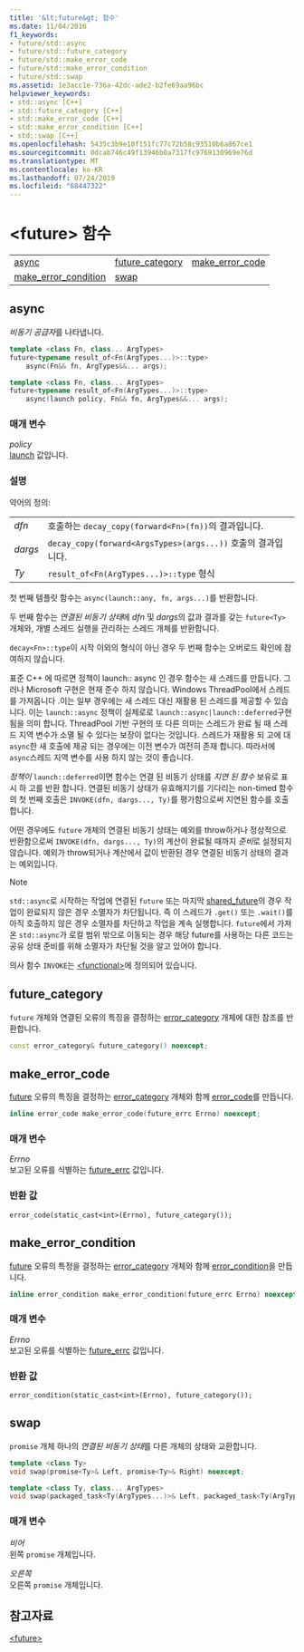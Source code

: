 ```yaml
---
title: '&lt;future&gt; 함수'
ms.date: 11/04/2016
f1_keywords:
- future/std::async
- future/std::future_category
- future/std::make_error_code
- future/std::make_error_condition
- future/std::swap
ms.assetid: 1e3acc1e-736a-42dc-ade2-b2fe69aa96bc
helpviewer_keywords:
- std::async [C++]
- std::future_category [C++]
- std::make_error_code [C++]
- std::make_error_condition [C++]
- std::swap [C++]
ms.openlocfilehash: 5435c3b9e10f151fc77c72b58c93510b6a867ce1
ms.sourcegitcommit: 0dcab746c49f13946b0a7317fc9769130969e76d
ms.translationtype: MT
ms.contentlocale: ko-KR
ms.lasthandoff: 07/24/2019
ms.locfileid: "68447322"
---
```

# <a name="ltfuturegt-functions"></a>&lt;future&gt; 함수

||||
|-|-|-|
|[async](#async)|[future_category](#future_category)|[make_error_code](#make_error_code)|
|[make_error_condition](#make_error_condition)|[swap](#swap)|

## <a name="async"></a>  async

*비동기 공급자*를 나타냅니다.

```cpp
template <class Fn, class... ArgTypes>
future<typename result_of<Fn(ArgTypes...)>::type>
    async(Fn&& fn, ArgTypes&&... args);

template <class Fn, class... ArgTypes>
future<typename result_of<Fn(ArgTypes...)>::type>
    async(launch policy, Fn&& fn, ArgTypes&&... args);
```

### <a name="parameters"></a>매개 변수

*policy*\
[launch](../standard-library/future-enums.md#launch) 값입니다.

### <a name="remarks"></a>설명

약어의 정의:

|||
|-|-|
|*dfn*|호출하는 `decay_copy(forward<Fn>(fn))`의 결과입니다.|
|*dargs*|`decay_copy(forward<ArgsTypes>(args...))` 호출의 결과입니다.|
|*Ty*|`result_of<Fn(ArgTypes...)>::type` 형식|

첫 번째 템플릿 함수는 `async(launch::any, fn, args...)`를 반환합니다.

두 번째 함수는 *연결된 비동기 상태*에 *dfn* 및 *dargs*의 값과 결과를 갖는 `future<Ty>` 개체와, 개별 스레드 실행을 관리하는 스레드 개체를 반환합니다.

`decay<Fn>::type`이 시작 이외의 형식이 아닌 경우 두 번째 함수는 오버로드 확인에 참여하지 않습니다.

표준 C++ 에 따르면 정책이 launch:: async 인 경우 함수는 새 스레드를 만듭니다. 그러나 Microsoft 구현은 현재 준수 하지 않습니다. Windows ThreadPool에서 스레드를 가져옵니다 .이는 일부 경우에는 새 스레드 대신 재활용 된 스레드를 제공할 수 있습니다. 이는 `launch::async` 정책이 실제로로 `launch::async|launch::deferred`구현 됨을 의미 합니다.  ThreadPool 기반 구현의 또 다른 의미는 스레드가 완료 될 때 스레드 지역 변수가 소멸 될 수 있다는 보장이 없다는 것입니다. 스레드가 재활용 되 고에 대 `async`한 새 호출에 제공 되는 경우에는 이전 변수가 여전히 존재 합니다. 따라서에 `async`스레드 지역 변수를 사용 하지 않는 것이 좋습니다.

*정책이* `launch::deferred`이면 함수는 연결 된 비동기 상태를 *지연 된 함수* 보유로 표시 하 고를 반환 합니다. 연결된 비동기 상태가 유효해지기를 기다리는 non-timed 함수의 첫 번째 호출은 `INVOKE(dfn, dargs..., Ty)`를 평가함으로써 지연된 함수를 호출합니다.

어떤 경우에도 `future` 개체의 연결된 비동기 상태는 예외를 throw하거나 정상적으로 반환함으로써 `INVOKE(dfn, dargs..., Ty)`의 계산이 완료될 때까지 *준비*로 설정되지 않습니다. 예외가 throw되거나 계산에서 값이 반환된 경우 연결된 비동기 상태의 결과는 예외입니다.

> [!NOTE]
> `std::async`로 시작하는 작업에 연결된 `future` 또는 마지막 [shared_future](../standard-library/shared-future-class.md)의 경우 작업이 완료되지 않은 경우 소멸자가 차단됩니다. 즉 이 스레드가 `.get()` 또는 `.wait()`를 아직 호출하지 않은 경우 소멸자를 차단하고 작업을 계속 실행합니다. `future`에서 가져온 `std::async`가 로컬 범위 밖으로 이동되는 경우 해당 future를 사용하는 다른 코드는 공유 상태 준비를 위해 소멸자가 차단될 것을 알고 있어야 합니다.

의사 함수 `INVOKE`는 [\<functional>](../standard-library/functional.md)에 정의되어 있습니다.

## <a name="future_category"></a>  future_category

`future` 개체와 연결된 오류의 특징을 결정하는 [error_category](../standard-library/error-category-class.md) 개체에 대한 참조를 반환합니다.

```cpp
const error_category& future_category() noexcept;
```

## <a name="make_error_code"></a>  make_error_code

[future](../standard-library/future-class.md) 오류의 특징을 결정하는 [error_category](../standard-library/error-category-class.md) 개체와 함께 [error_code](../standard-library/error-code-class.md)를 만듭니다.

```cpp
inline error_code make_error_code(future_errc Errno) noexcept;
```

### <a name="parameters"></a>매개 변수

*Errno*\
보고된 오류를 식별하는 [future_errc](../standard-library/future-enums.md#future_errc) 값입니다.

### <a name="return-value"></a>반환 값

`error_code(static_cast<int>(Errno), future_category());`

## <a name="make_error_condition"></a>  make_error_condition

[future](../standard-library/future-class.md) 오류의 특정을 결정하는 [error_category](../standard-library/error-category-class.md) 개체와 함께 [error_condition](../standard-library/error-condition-class.md)을 만듭니다.

```cpp
inline error_condition make_error_condition(future_errc Errno) noexcept;
```

### <a name="parameters"></a>매개 변수

*Errno*\
보고된 오류를 식별하는 [future_errc](../standard-library/future-enums.md#future_errc) 값입니다.

### <a name="return-value"></a>반환 값

`error_condition(static_cast<int>(Errno), future_category());`

## <a name="swap"></a>  swap

`promise` 개체 하나의 *연결된 비동기 상태*를 다른 개체의 상태와 교환합니다.

```cpp
template <class Ty>
void swap(promise<Ty>& Left, promise<Ty>& Right) noexcept;

template <class Ty, class... ArgTypes>
void swap(packaged_task<Ty(ArgTypes...)>& Left, packaged_task<Ty(ArgTypes...)>& Right) noexcept;
```

### <a name="parameters"></a>매개 변수

*비어*\
왼쪽 `promise` 개체입니다.

*오른쪽*\
오른쪽 `promise` 개체입니다.

## <a name="see-also"></a>참고자료

[\<future>](../standard-library/future.md)
